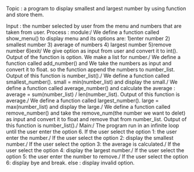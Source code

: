Topic : a program to display smallest and largest number by using function and store them.  

Input : the number selected by user from the menu and numbers that are taken from user. 
Process :
 module:/
 We define a function called show_menu() to display menu and its options 
are:
 1)enter number 2) smallest number 3) average of numbers 4) largest number 5)remove number 6)exit/
 We give option as input from user and convert it to int(). Output of the function is option. We make a list for number./ 
We define a function called add_number() and We take the numbers as input and convert it to float. so the function append the numbers to number_list. Output of this function is number_list()./ 
We define a function called smallest_number(). small = min(number_list) and display the small./ We define a function called average_number() and calculate the average :
 average = sum(number_list) / len(number_list). Output of this function is average./
 We define a function called largest_number(). 
large = max(number_list) and display the large./
 We define a function called remove_number() and take the remove_num(the number we want to delet) as input and convert it to float and remove that from number_list. Output of this function is number_list()./
 Main:/ 
The program run in an infinite loop until the user enter the option 6.
 If the user select the option 1: the user enter the number./ 
If the user select the option 2: display the smallest number./ 
If the user select the option 3: the average is calculated./
 If the user select the option 4: display the largest number./
 If the user select the option 5: the user enter the number to remove./
 If the user select the option 6: display bye and break.
 else : display invalid option.
